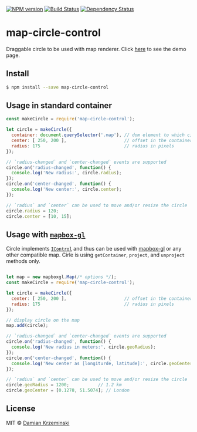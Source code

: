 [![NPM version][npm-image]][npm-url]
[![Build Status][build-image]][build-url]
[![Dependency Status][deps-image]][deps-url]

# map-circle-control

Draggable circle to be used with map renderer.
Click [here][demo-page] to see the demo page.

## Install

```sh
$ npm install --save map-circle-control
```

## Usage in standard container

```js
const makeCircle = require('map-circle-control');

let circle = makeCircle({
  container: document.querySelector('.map'), // dom element to which circle will be added
  center: [ 250, 200 ],                      // offset in the container
  radius: 175                                // radius in pixels
});

// `radius-changed` and `center-changed` events are supported
circle.on('radius-changed', function() {
  console.log('New radius:', circle.radius);
});
circle.on('center-changed', function() {
  console.log('New center:', circle.center);
});

// `radius` and `center` can be used to move and/or resize the circle
circle.radius = 120;
circle.center = [10, 15];

```

## Usage with [`mapbox-gl`][mapbox-gl]

Circle implements [`IControl`][mapbox-icontrol] and thus can be used with [mapbox-gl] or any other compatible map.
Cirle is using `getContainer`, `project`, and `unproject` methods only.


```js

let map = new mapboxgl.Map(/* options */);
const makeCircle = require('map-circle-control');

let circle = makeCircle({
  center: [ 250, 200 ],                      // offset in the container
  radius: 175                                // radius in pixels
});

// display circle on the map
map.add(circle);

// `radius-changed` and `center-changed` events are supported
circle.on('radius-changed', function() {
  console.log('New radius in meters:', circle.geoRadius);
});
circle.on('center-changed', function() {
  console.log('New center as [longiturde, latitude]:', circle.geoCenter);
});

// `radius` and `center` can be used to move and/or resize the circle
circle.geoRadius = 1200;           // 1.2 km
circle.geoCenter = [0.1278, 51.5074]; // London

```


## License

MIT © [Damian Krzeminski](https://pirxpilot.me)

[npm-image]: https://img.shields.io/npm/v/map-circle-control
[npm-url]: https://npmjs.org/package/map-circle-control

[build-url]: https://github.com/furkot/map-circle-control/actions/workflows/check.yaml
[build-image]: https://img.shields.io/github/actions/workflow/status/furkot/map-circle-control/check.yaml?branch=main

[deps-image]: https://img.shields.io/librariesio/release/npm/map-circle-control
[deps-url]: https://libraries.io/npm/map-circle-control


[mapbox-icontrol]: https://www.mapbox.com/mapbox-gl-js/api/#icontrol
[mapbox-gl]: https://www.mapbox.com/mapbox-gl-js
[demo-page]: https://furkot.github.io/map-circle-control/
